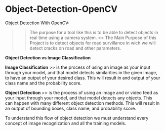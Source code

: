 # Object-Detection-OpenCV
Object Detection With OpenCV:

>> The purpose for a tool like this is to be able to detect objects in real time using a camera system.  <<
>> The Main Purpose of this Project is to detect objects for road survillance in wich we will detect cracks on road and other parameters.

**Object Detection vs Image Classification**

**Image Classification** >> is the process of using an image as your input through your model, and that model detects similarities in the given image, to have an output of your desired class. This will result in and output of your class name and the probability score.

**Object Detection** >> is the process of using an image and or video feed as your input through your model, and that model detects any objects. This can happen with many different object detection methods. This will result in an output of bounding boxes, class name, and probability score.

To understand this flow of object detection we must understand every concept of image recognization and all the training models.
